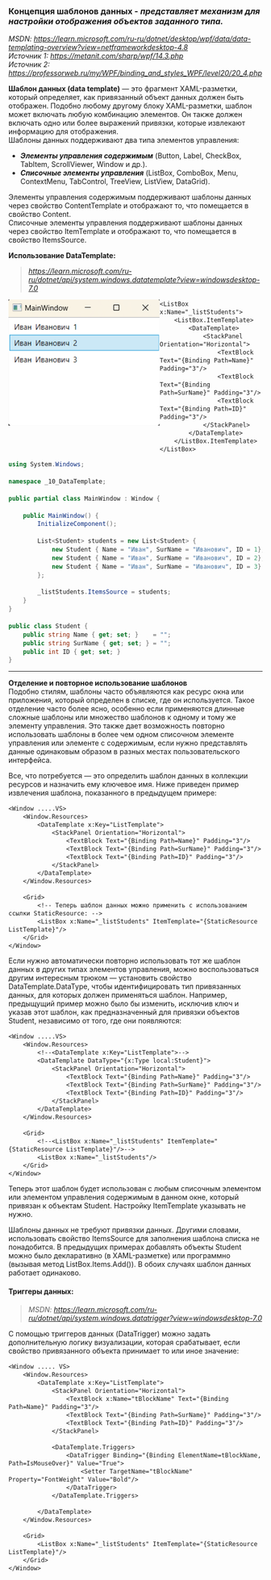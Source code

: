 ### Концепция шаблонов данных - *представляет механизм для настройки отображения объектов заданного типа.* 

*MSDN: https://learn.microsoft.com/ru-ru/dotnet/desktop/wpf/data/data-templating-overview?view=netframeworkdesktop-4.8* <br>
*Источник 1: https://metanit.com/sharp/wpf/14.3.php* <br>
*Источник 2: https://professorweb.ru/my/WPF/binding_and_styles_WPF/level20/20_4.php* <br>

**Шаблон данных (data template)** — это фрагмент XAML-разметки, который определяет, как привязанный объект данных должен быть отображен. 
Подобно любому другому блоку XAML-разметки, шаблон может включать любую комбинацию элементов. Он также должен включать одно или более выражений привязки, которые извлекают информацию для отображения. <br>
Шаблоны данных поддерживают два типа элементов управления:
* ___Элементы управления содержимым___ (Button, Label, CheckBox, TabItem, ScrollViewer, Window и др.).
* ___Списочные элементы управления___ (ListBox, ComboBox, Menu, ContextMenu, TabControl, TreeView, ListView, DataGrid). <br>

Элементы управления содержимым поддерживают шаблоны данных через свойство ContentTemplate и отображают то, что помещается в свойство Content. <br>
Списочные элементы управления поддерживают шаблоны данных через свойство ItemTemplate и отображают то, что помещается в свойство ItemsSource. <br>

__Использование DataTemplate:__ <br>
> *https://learn.microsoft.com/ru-ru/dotnet/api/system.windows.datatemplate?view=windowsdesktop-7.0* <br>

<img src="img/Data1.png" align="left" alt="Пример работы данного кода" width="300" height="250">

~~~XAML
<ListBox x:Name="_listStudents">
    <ListBox.ItemTemplate>
        <DataTemplate>
            <StackPanel Orientation="Horizontal">
                <TextBlock Text="{Binding Path=Name}" Padding="3"/>
                <TextBlock Text="{Binding Path=SurName}" Padding="3"/>
                <TextBlock Text="{Binding Path=ID}" Padding="3"/>
            </StackPanel>
        </DataTemplate>
    </ListBox.ItemTemplate>
</ListBox>
~~~

~~~C#
using System.Windows;

namespace _10_DataTemplate;

public partial class MainWindow : Window {
    
    public MainWindow() {
        InitializeComponent();

        List<Student> students = new List<Student> {
            new Student { Name = "Иван", SurName = "Иванович", ID = 1},
            new Student { Name = "Иван", SurName = "Иванович", ID = 2},
            new Student { Name = "Иван", SurName = "Иванович", ID = 3}
        };

        _listStudents.ItemsSource = students;
    }
}

public class Student {
    public string Name { get; set; }    = "";
    public string SurName { get; set; } = "";
    public int ID { get; set; }
}
~~~
<hr>

__Отделение и повторное использование шаблонов__ <br>
Подобно стилям, шаблоны часто объявляются как ресурс окна или приложения, который определен в списке, где он используется. Такое отделение часто более ясно, особенно если применяются длинные сложные шаблоны или множество шаблонов к одному и тому же элементу управления. Это также дает возможность повторно использовать шаблоны в более чем одном списочном элементе управления или элементе с содержимым, если нужно представлять данные одинаковым образом в разных местах пользовательского интерфейса.

Все, что потребуется — это определить шаблон данных в коллекции ресурсов и назначить ему ключевое имя. Ниже приведен пример извлечения шаблона, показанного в предыдущем примере:

~~~XAML
<Window .....VS>
    <Window.Resources>
        <DataTemplate x:Key="ListTemplate">
            <StackPanel Orientation="Horizontal">
                <TextBlock Text="{Binding Path=Name}" Padding="3"/>
                <TextBlock Text="{Binding Path=SurName}" Padding="3"/>
                <TextBlock Text="{Binding Path=ID}" Padding="3"/>
            </StackPanel>
        </DataTemplate>
    </Window.Resources>

    <Grid>
        <!-- Теперь шаблон данных можно применить с использованием ссылки StaticResource: -->
        <ListBox x:Name="_listStudents" ItemTemplate="{StaticResource ListTemplate}"/>
    </Grid>
</Window>
~~~

Если нужно автоматически повторно использовать тот же шаблон данных в других типах элементов управления, можно воспользоваться другим интересным трюком — установить свойство DataTemplate.DataType, чтобы идентифицировать тип привязанных данных, для которых должен применяться шаблон. Например, предыщущий пример можно было бы изменить, исключив ключ и указав этот шаблон, как предназначенный для привязки объектов Student, независимо от того, где они появляются:

~~~XAML
<Window .....VS>
    <Window.Resources>
        <!--<DataTemplate x:Key="ListTemplate">-->
        <DataTemplate DataType="{x:Type local:Student}">
            <StackPanel Orientation="Horizontal">
                <TextBlock Text="{Binding Path=Name}" Padding="3"/>
                <TextBlock Text="{Binding Path=SurName}" Padding="3"/>
                <TextBlock Text="{Binding Path=ID}" Padding="3"/>
            </StackPanel>
        </DataTemplate>
    </Window.Resources>
    
    <Grid>
        <!--<ListBox x:Name="_listStudents" ItemTemplate="{StaticResource ListTemplate}"/>-->
        <ListBox x:Name="_listStudents"/>
    </Grid>
</Window>
~~~

Теперь этот шаблон будет использован с любым списочным элементом или элементом управления содержимым в данном окне, который привязан к объектам Student. Настройку ItemTemplate указывать не нужно.

Шаблоны данных не требуют привязки данных. Другими словами, использовать свойство ItemsSource для заполнения шаблона списка не понадобится. В предыдущих примерах добавлять объекты Student можно было декларативно (в XAML-разметке) или программно (вызывая метод ListBox.Items.Add()). В обоих случаях шаблон данных работает одинаково.


#### Триггеры данных:
> *MSDN: https://learn.microsoft.com/ru-ru/dotnet/api/system.windows.datatrigger?view=windowsdesktop-7.0* <br>

С помощью триггеров данных (DataTrigger) можно задать дополнительную логику визуализации, которая срабатывает, если свойство привязанного объекта принимает то или иное значение: <br>

~~~XAML
<Window ..... VS>
    <Window.Resources>
        <DataTemplate x:Key="ListTemplate">
            <StackPanel Orientation="Horizontal">
                <TextBlock x:Name="tBlockName" Text="{Binding Path=Name}" Padding="3"/>
                <TextBlock Text="{Binding Path=SurName}" Padding="3"/>
                <TextBlock Text="{Binding Path=ID}" Padding="3"/>
            </StackPanel>

            <DataTemplate.Triggers>
                <DataTrigger Binding="{Binding ElementName=tBlockName, Path=IsMouseOver}" Value="True">
                    <Setter TargetName="tBlockName" Property="FontWeight" Value="Bold"/>
                </DataTrigger>
            </DataTemplate.Triggers>
            
        </DataTemplate>
    </Window.Resources>
    
    <Grid>
        <ListBox x:Name="_listStudents" ItemTemplate="{StaticResource ListTemplate}"/>
    </Grid>
</Window>
~~~








